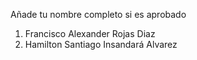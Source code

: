 Añade tu nombre completo si es aprobado
1. Francisco Alexander Rojas Diaz
2. Hamilton Santiago Insandará Alvarez